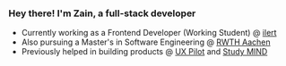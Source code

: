 ### Hey there! I'm Zain, a full-stack developer

- Currently working as a Frontend Developer (Working Student) @ [ilert](https://www.ilert.com)
- Also pursuing a Master's in Software Engineering @ [RWTH Aachen](https://www.rwth-aachen.de)
- Previously helped in building products @ [UX Pilot](https://uxpilot.com) and [Study MIND](https://ai.studymind.co.uk/)
